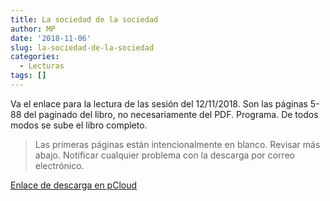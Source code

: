 ```yaml
---
title: La sociedad de la sociedad
author: MP
date: '2018-11-06'
slug: la-sociedad-de-la-sociedad
categories:
  - Lecturas
tags: []
---
```


Va el enlace para la lectura de las sesión del 12/11/2018. Son las páginas 5-88 del paginado del libro, no necesariamente del PDF. Programa. De todos modos se sube el libro completo. 

> Las primeras páginas están intencionalmente en blanco. Revisar más abajo. Notificar cualquier problema con la descarga por correo electrónico.

[Enlace de descarga en pCloud](https://my.pcloud.com/publink/show?code=XZzzlM7Zwk5TpoKqUJh6UBiJFDnzIm3zJ2Vy)
